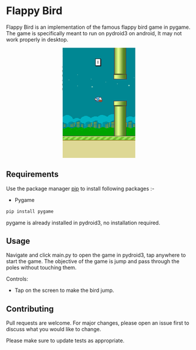 # Flappy Bird


Flappy Bird is an implementation of the famous flappy bird game in pygame. The game is specifically meant to run on pydroid3 on android, It may not work properly in desktop.



<p align='center'>
	<img src='app.png' width=200 height=300>
</p>


## Requirements

Use the package manager [pip](https://pip.pypa.io/en/stable/) to install following packages :-
* Pygame

```bash
pip install pygame
```

pygame is already installed in pydroid3, no installation required.

## Usage

Navigate and click main.py to open the game in pydroid3, tap anywhere to start the game. The objective of the game is jump and pass through the poles without touching them.

Controls:
* Tap on the screen to make the bird jump.

## Contributing

Pull requests are welcome. For major changes, please open an issue first to discuss what you would like to change.

Please make sure to update tests as appropriate.
